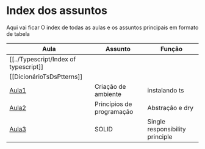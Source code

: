 # Index dos assuntos

Aqui vai ficar O index de todas as aulas e os assuntos principais em formato de tabela

| Aula                        | Assunto                   | Função                          |
| --------------------------- | ------------------------- | ------------------------------- |
| [[../Typescript/Index of typescript]]                            |                           |                                 |
| [[DicionárioTsDsPtterns]]   |                           |                                 |
| [Aula1](./Selection1/Aula1) | Criação de ambiente       | instalando ts                   |
| [Aula2](./Selection2/Aula2) | Princípios de programação | Abstração e dry                 |
| [Aula3](./Selection2/Aula3) | SOLID                     | Single responsibility principle |
